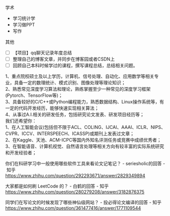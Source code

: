 学术

-  学习统计学
-  学习做PPT
-  写作

其他
- [ ] 【项目】qq聊天记录年度总结
- [ ] 整理自己的博客文章，并同步在博客园或者CSDN上
- [ ] 回顾自己本科时候学过的课程，撰写课程总结，总结相关问题。

1、重点院校硕士及以上学历，计算机、信号处理、自动化、应用数学等相关专业，具备一定的数理统计、模式识别、图像处理等理论知识；  
2、熟悉常见深度学习算法和理论，熟练掌握至少一种常见的深度学习框架(Pytorch、TensorFlow等)；  
3、具备较好的C/C++或Python编程能力，熟悉数据结构、Linux操作系统等，有一定的代码开发经历，能够快速实现相关算法；  
4、从事过A.I.相关的研发任务，包括研究论文发表、研发项目经历等；  
我们还希望你：  
1、在人工智能会议(包括但不限于ACL、COLING、IJCAI、AAAI、ICLR、NIPS、CVPR、ICCV、INTERSPEECH、ICASSP)或期刊上发表过文章；  
2、在Kaggle、天池、ACM-ICPC等国内外知名评测任务或竞赛中成绩优秀者；  
3、在智能语音、计算机视觉、自然语言处理等相关方向有较丰富的实际系统研究和开发经验者；




你们在科研学习中一般使用哪些软件工具来看论文记笔记？ - seriesholic的回答 - 知乎  
https://www.zhihu.com/question/292293671/answer/2829349894

大家都是如何刷 LeetCode 的？ - 白鹤的回答 - 知乎 https://www.zhihu.com/question/280279208/answer/3182876375

同学们在写论文的时候发现了哪些神仙级网站？ - 投必得论文编译的回答 - 知乎 https://www.zhihu.com/question/361477416/answer/1771109544

